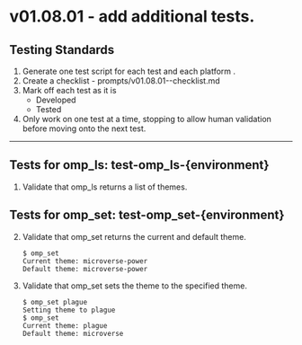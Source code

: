 # v01.08.01 - add additional tests.

## Testing Standards
1. Generate one test script for each test and each platform .
2. Create a checklist - prompts/v01.08.01--checklist.md
3. Mark off each test as it is
    - Developed
    - Tested
4. Only work on one test at a time, stopping to allow human validation before moving onto the next test.

------------------------------------------------------------------------------------------------

## Tests for omp_ls: test-omp_ls-{environment}
1. Validate that omp_ls returns a list of themes.

## Tests for omp_set: test-omp_set-{environment}
2. Validate that omp_set returns the current and default theme.
    ```
    $ omp_set 
    Current theme: microverse-power
    Default theme: microverse-power
    ```
3. Validate that omp_set sets the theme to the specified theme.
    ```
    $ omp_set plague
    Setting theme to plague
    $ omp_set 
    Current theme: plague
    Default theme: microverse
    ```
